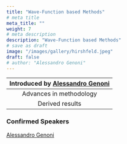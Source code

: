 ```yaml
---
title: "Wave-Function based Methods"
# meta title
meta_title: ""
weight: 7
# meta description
description: "Wave-Function based Methods"
# save as draft
image: "/images/gallery/hirshfeld.jpeg"
draft: false
# author: "Alessandro Genoni"
---
```


|Introduced by [Alessandro Genoni](/authors/alessandro-genoni)|
|:--:|
|Advances in methodology|
|Derived results|

### Confirmed Speakers
[Alessandro Genoni](/authors/alessandro-genoni)
